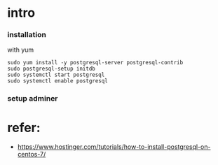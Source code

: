 # intro

### installation
with yum
```shell
sudo yum install -y postgresql-server postgresql-contrib
sudo postgresql-setup initdb
sudo systemctl start postgresql
sudo systemctl enable postgresql
```
### setup adminer



# refer:
- https://www.hostinger.com/tutorials/how-to-install-postgresql-on-centos-7/